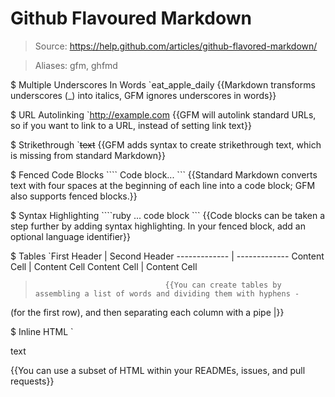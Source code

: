 # Github Flavoured Markdown

> Source: https://help.github.com/articles/github-flavored-markdown/

> Aliases: gfm, ghfmd

$ Multiple Underscores In Words
    `eat_apple_daily               {{Markdown transforms underscores (_) into italics, GFM ignores underscores in words}} 

$ URL Autolinking
    `http://example.com            {{GFM will autolink standard URLs, so if you want to link to a URL, instead of setting link text}} 

$ Strikethrough
    `~~text~~                      {{GFM adds syntax to create strikethrough text, which is missing from standard Markdown}} 

$ Fenced Code Blocks
    ```` Code block... ```         {{Standard Markdown converts text with four spaces at the beginning of each line into a code block; GFM also supports fenced blocks.}} 

$ Syntax Highlighting
    ````ruby ... code block ```    {{Code blocks can be taken a step further by adding syntax highlighting. In your fenced block, add an optional language identifier}} 

$ Tables
    `First Header  | Second Header
------------- | -------------
Content Cell  | Content Cell
Content Cell  | Content Cell
>                                  {{You can create tables by assembling a list of words and dividing them with hyphens -
(for the first row), and then separating each column with a pipe |}} 

$ Inline HTML
    `<p>text</p>                   {{You can use a subset of HTML within your READMEs, issues, and pull requests}} 

